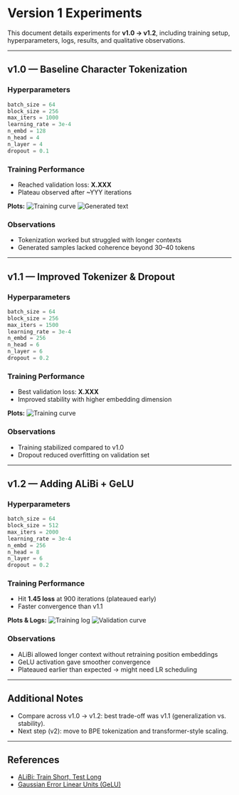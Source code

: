 # Version 1 Experiments

This document details experiments for **v1.0 → v1.2**, including training setup, hyperparameters, logs, results, and qualitative observations.

---

## v1.0 — Baseline Character Tokenization

### Hyperparameters

```python
batch_size = 64
block_size = 256
max_iters = 1000
learning_rate = 3e-4
n_embd = 128
n_head = 4
n_layer = 4
dropout = 0.1
```

### Training Performance

- Reached validation loss: **X.XXX**
- Plateau observed after ~YYY iterations

**Plots:**
![Training curve](imgs/v1.0_loss.png)
![Generated text](imgs/v1.0_output.png)

### Observations

- Tokenization worked but struggled with longer contexts
- Generated samples lacked coherence beyond 30–40 tokens

---

## v1.1 — Improved Tokenizer & Dropout

### Hyperparameters

```python
batch_size = 64
block_size = 256
max_iters = 1500
learning_rate = 3e-4
n_embd = 256
n_head = 6
n_layer = 6
dropout = 0.2
```

### Training Performance

- Best validation loss: **X.XXX**
- Improved stability with higher embedding dimension

**Plots:**
![Training curve](imgs/v1.1_loss.png)

### Observations

- Training stabilized compared to v1.0
- Dropout reduced overfitting on validation set

---

## v1.2 — Adding ALiBi + GeLU

### Hyperparameters

```python
batch_size = 64
block_size = 512
max_iters = 2000
learning_rate = 3e-4
n_embd = 256
n_head = 8
n_layer = 6
dropout = 0.2
```

### Training Performance

- Hit **1.45 loss** at 900 iterations (plateaued early)
- Faster convergence than v1.1

**Plots & Logs:**
![Training log](imgs/v1.2_log.png)
![Validation curve](imgs/v1.2_curve.png)

### Observations

- ALiBi allowed longer context without retraining position embeddings
- GeLU activation gave smoother convergence
- Plateaued earlier than expected → might need LR scheduling

---

## Additional Notes

- Compare across v1.0 → v1.2: best trade-off was v1.1 (generalization vs. stability).
- Next step (v2): move to BPE tokenization and transformer-style scaling.

---

## References

- [ALiBi: Train Short, Test Long](https://arxiv.org/abs/2108.12409)
- [Gaussian Error Linear Units (GeLU)](https://arxiv.org/abs/1606.08415)

```

```
